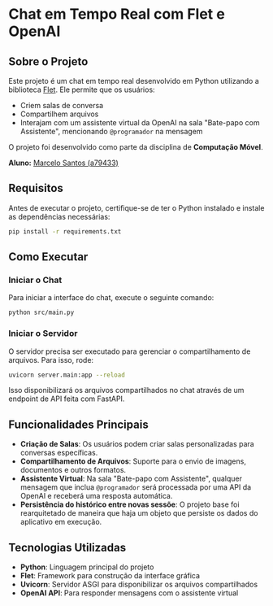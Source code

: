 # Chat em Tempo Real com Flet e OpenAI

## Sobre o Projeto
Este projeto é um chat em tempo real desenvolvido em Python utilizando a biblioteca [Flet](https://flet.dev/). Ele permite que os usuários:
- Criem salas de conversa
- Compartilhem arquivos
- Interajam com um assistente virtual da OpenAI na sala "Bate-papo com Assistente", mencionando `@programador` na mensagem

O projeto foi desenvolvido como parte da disciplina de **Computação Móvel**.

**Aluno:** [Marcelo Santos (a79433)](https://flet.dev/)

## Requisitos
Antes de executar o projeto, certifique-se de ter o Python instalado e instale as dependências necessárias:

```bash
pip install -r requirements.txt
```

## Como Executar
### Iniciar o Chat
Para iniciar a interface do chat, execute o seguinte comando:
```bash
python src/main.py
```

### Iniciar o Servidor
O servidor precisa ser executado para gerenciar o compartilhamento de arquivos. Para isso, rode:
```bash
uvicorn server.main:app --reload
```

Isso disponibilizará os arquivos compartilhados no chat através de um endpoint de API feita com FastAPI.

## Funcionalidades Principais
- **Criação de Salas**: Os usuários podem criar salas personalizadas para conversas específicas.
- **Compartilhamento de Arquivos**: Suporte para o envio de imagens, documentos e outros formatos.
- **Assistente Virtual**: Na sala "Bate-papo com Assistente", qualquer mensagem que inclua `@programador` será processada por uma API da OpenAI e receberá uma resposta automática.
- **Persistência do histórico entre novas sessõe**: O projeto base foi rearquitetado de maneira que haja um objeto que persiste os dados do aplicativo em execução.

## Tecnologias Utilizadas
- **Python**: Linguagem principal do projeto
- **Flet**: Framework para construção da interface gráfica
- **Uvicorn**: Servidor ASGI para disponibilizar os arquivos compartilhados
- **OpenAI API**: Para responder mensagens com o assistente virtual
